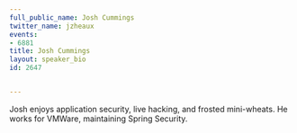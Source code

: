 ---
full_public_name: Josh Cummings
twitter_name: jzheaux
events:
- 6881
title: Josh Cummings
layout: speaker_bio
id: 2647

---
Josh enjoys application security, live hacking, and frosted mini-wheats. He works for VMWare, maintaining Spring Security.